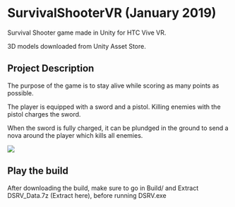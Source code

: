 # SurvivalShooterVR (January 2019)
Survival Shooter game made in Unity for HTC Vive VR.

3D models downloaded from Unity Asset Store.

## Project Description

The purpose of the game is to stay alive while scoring as many points as possible. 

The player is equipped with a sword and a pistol. Killing enemies with the pistol charges the sword. 

When the sword is fully charged, it can be plundged in the ground to send a nova around the player which kills all enemies.

![](SurvivalShooterVR.gif)

## Play the build

After downloading the build, make sure to go in Build/ and Extract DSRV_Data.7z (Extract here), before running DSRV.exe

